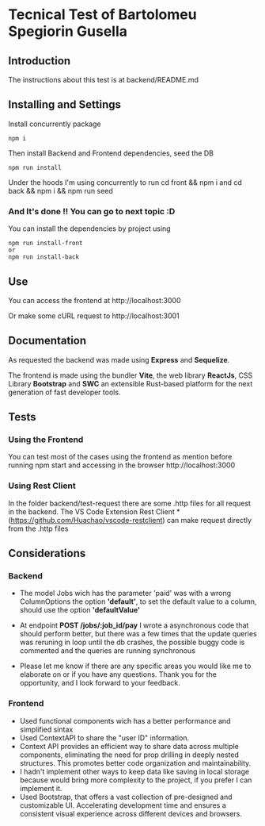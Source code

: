 # Tecnical Test of Bartolomeu Spegiorin Gusella

## Introduction
The instructions about this test is at backend/README.md


## Installing and Settings
Install concurrently package
```
npm i
```

Then install Backend and Frontend dependencies, seed the DB

```
npm run install
```
Under the hoods I'm using concurrently to run cd front && npm i and cd back && npm i && npm run seed
### And It's done !! You can go to next topic :D

You can install the dependencies by project using
```
npm run install-front
or
npm run install-back
```
## Use
You can access the frontend at http://localhost:3000


Or make some cURL request to http://localhost:3001


## Documentation
As requested the backend was made using **Express** and **Sequelize**.

The frontend is made using the bundler **Vite**, the web library **ReactJs**, CSS Library **Bootstrap** and **SWC** an extensible Rust-based platform for the next generation of fast developer tools.

## Tests

### Using the Frontend

You can test most of the cases using the frontend as mention before running npm start and accessing in the browser http://localhost:3000

### Using Rest Client
In the folder backend/test-request there are some .http files for all request in the backend.
The VS Code Extension Rest Client *(https://github.com/Huachao/vscode-restclient) can make request directly from the .http files

## Considerations

### Backend
- The model Jobs wich has the parameter 'paid' was with a wrong ColumnOptions the option **'default'**, to set the default value to a column, should use the option **'defaultValue'** 

- At endpoint **POST /jobs/:job_id/pay** I wrote a asynchronous code that should perform better, but there was a few times that the update queries was reruning in loop until the db crashes, the possible buggy code is commented and the queries are running synchronous

- Please let me know if there are any specific areas you would like me to elaborate on or if you have any questions.
Thank you for the opportunity, and I look forward to your feedback.

### Frontend

- Used functional components wich has a better performance and simplified sintax
- Used ContextAPI to share the "user ID" information. 
- Context API provides an efficient way to share data across multiple components, eliminating the need for prop drilling in deeply nested structures. This promotes better code organization and maintainability. 
- I hadn't implement other ways to keep data like saving in local storage because would bring more complexity to the project, if you prefer I can implement it.
- Used Bootstrap, that offers a vast collection of pre-designed and customizable UI. Accelerating development time and ensures a consistent visual experience across different devices and browsers.